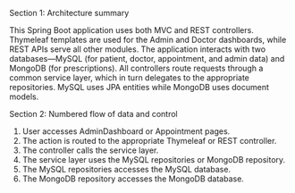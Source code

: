 Section 1: Architecture summary

This Spring Boot application uses both MVC and REST controllers. Thymeleaf templates are used for the Admin and Doctor dashboards, while REST APIs serve all other modules. The application interacts with two databases—MySQL (for patient, doctor, appointment, and admin data) and MongoDB (for prescriptions). All controllers route requests through a common service layer, which in turn delegates to the appropriate repositories. MySQL uses JPA entities while MongoDB uses document models.

Section 2: Numbered flow of data and control

1. User accesses AdminDashboard or Appointment pages.
2. The action is routed to the appropriate Thymeleaf or REST controller.
3. The controller calls the service layer.
4. The service layer uses the MySQL repositories or MongoDB repository.
5. The MySQL repositories accesses the MySQL database.
6. The MongoDB repository accesses the MongoDB database.